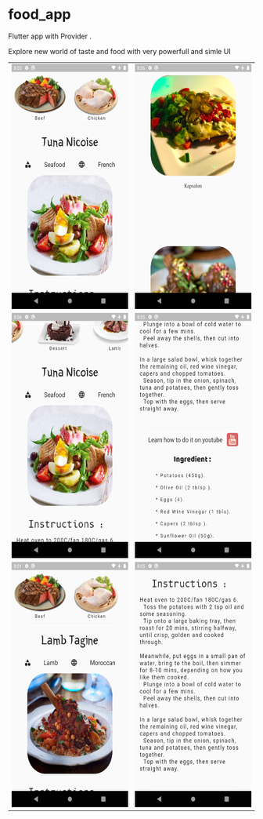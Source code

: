 # food_app
Flutter app with Provider .

Explore new world of taste and food with very powerfull and simle UI 



<table >
  <tr>
    <td><img width="300" height="500" src="https://raw.githubusercontent.com/obadajasm/Food-Recipe/master/screenshots/a(6).png"/></td>
    <td><img width="300" height="500" src="https://raw.githubusercontent.com/obadajasm/Food-Recipe/master/screenshots/a(4).png"/></td>
  </tr>
   <tr>
    <td><img width="300" height="500" src="https://raw.githubusercontent.com/obadajasm/Food-Recipe/master/screenshots/a(3).png"/></td>
    <td><img width="300" height="500" src="https://raw.githubusercontent.com/obadajasm/Food-Recipe/master/screenshots/a(2).png"/></td>
  <tr>
    <td><img width="300" height="500" src="https://raw.githubusercontent.com/obadajasm/Food-Recipe/master/screenshots/a(5).png"/></td>
    <td><img width="300" height="500" src="https://raw.githubusercontent.com/obadajasm/Food-Recipe/master/screenshots/a(1).png"/></td>
  </tr>
</table>